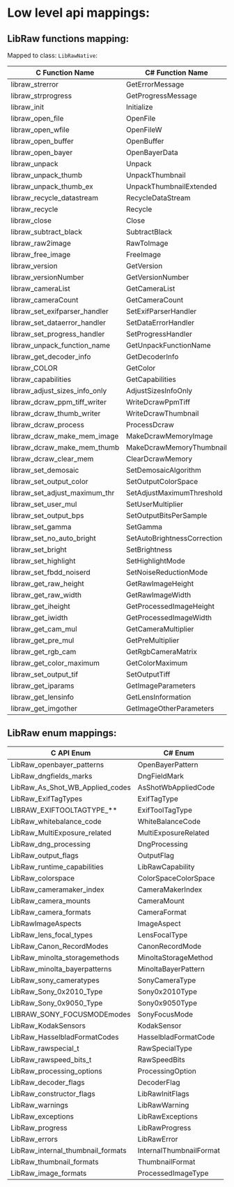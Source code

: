 # Low level api mappings:

## LibRaw functions mapping:
Mapped to class: `LibRawNative`:

| C Function Name               | C# Function Name            |
| ----------------------------- | --------------------------- |
| libraw_strerror               | GetErrorMessage             |
| libraw_strprogress            | GetProgressMessage          |
| libraw_init                   | Initialize                  |
| libraw_open_file              | OpenFile                    |
| libraw_open_wfile             | OpenFileW                   |
| libraw_open_buffer            | OpenBuffer                  |
| libraw_open_bayer             | OpenBayerData               |
| libraw_unpack                 | Unpack                      |
| libraw_unpack_thumb           | UnpackThumbnail             |
| libraw_unpack_thumb_ex        | UnpackThumbnailExtended     |
| libraw_recycle_datastream     | RecycleDataStream           |
| libraw_recycle                | Recycle                     |
| libraw_close                  | Close                       |
| libraw_subtract_black         | SubtractBlack               |
| libraw_raw2image              | RawToImage                  |
| libraw_free_image             | FreeImage                   |
| libraw_version                | GetVersion                  |
| libraw_versionNumber          | GetVersionNumber            |
| libraw_cameraList             | GetCameraList               |
| libraw_cameraCount            | GetCameraCount              |
| libraw_set_exifparser_handler | SetExifParserHandler        |
| libraw_set_dataerror_handler  | SetDataErrorHandler         |
| libraw_set_progress_handler   | SetProgressHandler          |
| libraw_unpack_function_name   | GetUnpackFunctionName       |
| libraw_get_decoder_info       | GetDecoderInfo              |
| libraw_COLOR                  | GetColor                    |
| libraw_capabilities           | GetCapabilities             |
| libraw_adjust_sizes_info_only | AdjustSizesInfoOnly         |
| libraw_dcraw_ppm_tiff_writer  | WriteDcrawPpmTiff           |
| libraw_dcraw_thumb_writer     | WriteDcrawThumbnail         |
| libraw_dcraw_process          | ProcessDcraw                |
| libraw_dcraw_make_mem_image   | MakeDcrawMemoryImage        |
| libraw_dcraw_make_mem_thumb   | MakeDcrawMemoryThumbnail    |
| libraw_dcraw_clear_mem        | ClearDcrawMemory            |
| libraw_set_demosaic           | SetDemosaicAlgorithm        |
| libraw_set_output_color       | SetOutputColorSpace         |
| libraw_set_adjust_maximum_thr | SetAdjustMaximumThreshold   |
| libraw_set_user_mul           | SetUserMultiplier           |
| libraw_set_output_bps         | SetOutputBitsPerSample      |
| libraw_set_gamma              | SetGamma                    |
| libraw_set_no_auto_bright     | SetAutoBrightnessCorrection |
| libraw_set_bright             | SetBrightness               |
| libraw_set_highlight          | SetHighlightMode            |
| libraw_set_fbdd_noiserd       | SetNoiseReductionMode       |
| libraw_get_raw_height         | GetRawImageHeight           |
| libraw_get_raw_width          | GetRawImageWidth            |
| libraw_get_iheight            | GetProcessedImageHeight     |
| libraw_get_iwidth             | GetProcessedImageWidth      |
| libraw_get_cam_mul            | GetCameraMultiplier         |
| libraw_get_pre_mul            | GetPreMultiplier            |
| libraw_get_rgb_cam            | GetRgbCameraMatrix          |
| libraw_get_color_maximum      | GetColorMaximum             |
| libraw_set_output_tif         | SetOutputTiff               |
| libraw_get_iparams            | GetImageParameters          |
| libraw_get_lensinfo           | GetLensInformation          |
| libraw_get_imgother           | GetImageOtherParameters     |

## LibRaw enum mappings:
| C API Enum                        | C# Enum                 |
| --------------------------------- | ----------------------- |
| LibRaw_openbayer_patterns         | OpenBayerPattern        |
| LibRaw_dngfields_marks            | DngFieldMark            |
| LibRaw_As_Shot_WB_Applied_codes   | AsShotWbAppliedCode     |
| LibRaw_ExifTagTypes               | ExifTagType             |
| LIBRAW_EXIFTOOLTAGTYPE_**         | ExifToolTagType         |
| LibRaw_whitebalance_code          | WhiteBalanceCode        |
| LibRaw_MultiExposure_related      | MultiExposureRelated    |
| LibRaw_dng_processing             | DngProcessing           |
| LibRaw_output_flags               | OutputFlag              |
| LibRaw_runtime_capabilities       | LibRawCapability        |
| LibRaw_colorspace                 | ColorSpaceColorSpace    |
| LibRaw_cameramaker_index          | CameraMakerIndex        |
| LibRaw_camera_mounts              | CameraMount             |
| LibRaw_camera_formats             | CameraFormat            |
| LibRawImageAspects                | ImageAspect             |
| LibRaw_lens_focal_types           | LensFocalType           |
| LibRaw_Canon_RecordModes          | CanonRecordMode         |
| LibRaw_minolta_storagemethods     | MinoltaStorageMethod    |
| LibRaw_minolta_bayerpatterns      | MinoltaBayerPattern     |
| LibRaw_sony_cameratypes           | SonyCameraType          |
| LibRaw_Sony_0x2010_Type           | Sony0x2010Type          |
| LibRaw_Sony_0x9050_Type           | Sony0x9050Type          |
| LIBRAW_SONY_FOCUSMODEmodes        | SonyFocusMode           |
| LibRaw_KodakSensors               | KodakSensor             |
| LibRaw_HasselbladFormatCodes      | HasselbladFormatCode    |
| LibRaw_rawspecial_t               | RawSpecialType          |
| LibRaw_rawspeed_bits_t            | RawSpeedBits            |
| LibRaw_processing_options         | ProcessingOption        |
| LibRaw_decoder_flags              | DecoderFlag             |
| LibRaw_constructor_flags          | LibRawInitFlags         |
| LibRaw_warnings                   | LibRawWarning           |
| LibRaw_exceptions                 | LibRawExceptions        |
| LibRaw_progress                   | LibRawProgress          |
| LibRaw_errors                     | LibRawError             |
| LibRaw_internal_thumbnail_formats | InternalThumbnailFormat |
| LibRaw_thumbnail_formats          | ThumbnailFormat         |
| LibRaw_image_formats              | ProcessedImageType      |